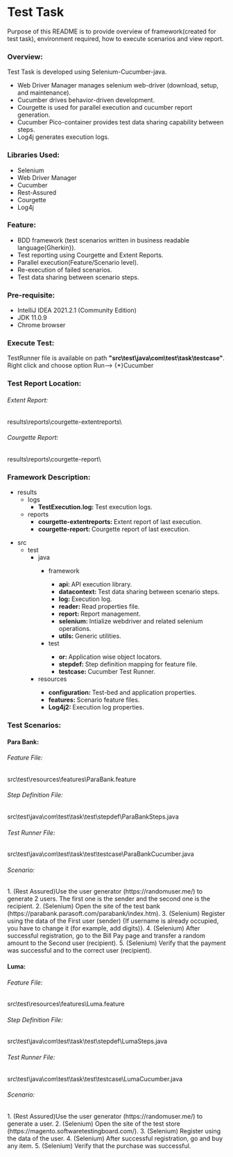 # Test Task #
Purpose of this README is to provide overview of framework(created for test task), environment required, how
to execute scenarios and view report.
### Overview: ###
Test Task  is developed using Selenium-Cucumber-java.
* Web Driver Manager manages selenium web-driver (download, setup, and maintenance).
* Cucumber drives behavior-driven development.
* Courgette is used for parallel execution and cucumber report generation.
* Cucumber Pico-container provides test data sharing capability between steps.
* Log4j generates execution logs. 
### Libraries Used: ###
* Selenium
* Web Driver Manager
* Cucumber
* Rest-Assured
* Courgette
* Log4j
### Feature: ###
* BDD framework (test scenarios written in business readable language{Gherkin}).
* Test reporting using Courgette and Extent Reports.
* Parallel execution(Feature/Scenario level).
* Re-execution of failed scenarios.
* Test data sharing between scenario steps.
### Pre-requisite: ###
* IntelliJ IDEA 2021.2.1 (Community Edition)
* JDK 11.0.9
* Chrome browser
### Execute Test: ###
TestRunner file is available on path <b>"src\test\java\com\test\task\testcase\"</b>. Right click and choose option Run--> {*}Cucumber
### Test Report Location: ###
<h6>Extent Report:</h6>results\reports\courgette-extentreports\

<h6>Courgette Report:</h6>results\reports\courgette-report\

### Framework Description: ###
<ul id="myUL">
    <li><span class="caret">results</span>
    <ul class="nested">
        <li><span class="caret">logs</span>
        <ul class="nested">
            <li><span class="caret"><strong>TestExecution.log: </strong>Test execution logs.</span></li>
        </ul>
        </li>
        <li><span class="caret">reports</span>
        <ul class="nested">
            <li><span class="caret"><strong>courgette-extentreports: </strong>Extent report of last execution.</span></li>
            <li><span class="caret"><strong>courgette-report: </strong>Courgette report of last execution.</span></li>
        </ul>
        </li>
    </ul>
    </li>
</ul>
<ul id="myUL">
    <li><span class="caret">src</span>
        <ul class="nested">
        <li><span class="caret">test</span>
            <ul class="nested">
                <li>java</li>
                <ul class="nested">
                    <li><span class="caret">framework</span></li>
                    <ul class="nested">
                        <li><span class="caret"><strong>api: </strong>API execution library.</span></li>
                        <li><span class="caret"><strong>datacontext: </strong>Test data sharing between scenario steps.</span></li>
                        <li><span class="caret"><strong>log: </strong>Execution log.</span></li>
                        <li><span class="caret"><strong>reader: </strong>Read properties file.</span></li>
                        <li><span class="caret"><strong>report: </strong>Report management.</span></li>
                        <li><span class="caret"><strong>selenium: </strong>Intialize webdriver and related selenium operations.</span></li>
                        <li><span class="caret"><strong>utils: </strong>Generic utilities.</span></li>
                    </ul>
                    <li><span class="caret">test</span></li>
                    <ul class="nested">
                        <li><span class="caret"><strong>or: </strong>Application wise object locators.</span></li>
                        <li><span class="caret"><strong>stepdef: </strong>Step definition mapping for feature file.</span></li>
                        <li><span class="caret"><strong>testcase: </strong>Cucumber Test Runner.</span></li>
                    </ul>
                </ul>
                <li>resources</li>
                <ul class="nested">
	                <li><span class="caret"><strong>configuration: </strong>Test-bed and application properties.</span></li>
                    <li><span class="caret"><strong>features: </strong>Scenario feature files.</span></li>
                    <li><span class="caret"><strong>Log4j2: </strong>Execution log properties.</span></li>
                </ul>
            </ul>
        </li>
        </ul>
    </li>
</ul>

### Test Scenarios: ###
<h4>Para Bank:</h4>
<h6>Feature File:</h6> src\test\resources\features\ParaBank.feature
<h6>Step Definition File:</h6> src\test\java\com\test\task\test\stepdef\ParaBankSteps.java
<h6>Test Runner File:</h6> src\test\java\com\test\task\test\testcase\ParaBankCucumber.java
<h6>Scenario:</h6>
1. (Rest Assured)Use the user generator (https://randomuser.me/) to generate 2 users. The first one is the sender and the second one is the recipient.
2. (Selenium) Open the site of the test bank (https://parabank.parasoft.com/parabank/index.htm).
3. (Selenium) Register using the data of the First user (sender) {If username is already occupied, you have to change it (for example, add digits)}.
4. (Selenium) After successful registration, go to the Bill Pay page and transfer a random amount to the Second user (recipient).
5. (Selenium) Verify that the payment was successful and to the correct user (recipient).

<h4>Luma:</h4>
<h6>Feature File:</h6> src\test\resources\features\Luma.feature <br>
<h6>Step Definition File:</h6> src\test\java\com\test\task\test\stepdef\LumaSteps.java <br>
<h6>Test Runner File:</h6> src\test\java\com\test\task\test\testcase\LumaCucumber.java <br>
<h6>Scenario:</h6>
1. (Rest Assured)Use the user generator (https://randomuser.me/) to generate a user.
2. (Selenium) Open the site of the test store (https://magento.softwaretestingboard.com/).
3. (Selenium) Register using the data of the user.
4. (Selenium) After successful registration, go and buy any item.
5. (Selenium) Verify that the purchase was successful.
